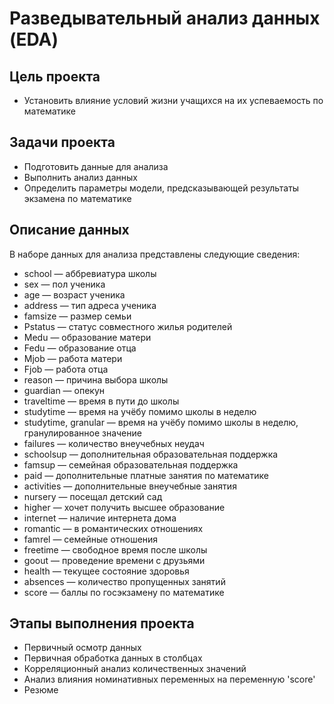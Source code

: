 # Разведывательный анализ данных (EDA)

## Цель проекта
* Установить влияние условий жизни учащихся на их успеваемость по математике

## Задачи проекта
* Подготовить данные для анализа
* Выполнить анализ данных
* Определить параметры модели, предсказывающей результаты экзамена по математике

## Описание данных
В наборе данных для анализа представлены следующие сведения:
* school — аббревиатура школы
* sex — пол ученика
* age — возраст ученика
* address — тип адреса ученика
* famsize — размер семьи
* Pstatus — статус совместного жилья родителей
* Medu — образование матери
* Fedu — образование отца
* Mjob — работа матери
* Fjob — работа отца
* reason — причина выбора школы
* guardian — опекун
* traveltime — время в пути до школы
* studytime — время на учёбу помимо школы в неделю
* studytime, granular — время на учёбу помимо школы в неделю, гранулированное значение
* failures — количество внеучебных неудач
* schoolsup — дополнительная образовательная поддержка
* famsup — семейная образовательная поддержка
* paid — дополнительные платные занятия по математике
* activities — дополнительные внеучебные занятия
* nursery — посещал детский сад
* higher — хочет получить высшее образование
* internet — наличие интернета дома
* romantic — в романтических отношениях
* famrel — семейные отношения
* freetime — свободное время после школы
* goout — проведение времени с друзьями
* health — текущее состояние здоровья
* absences — количество пропущенных занятий
* score — баллы по госэкзамену по математике

## Этапы выполнения проекта
* Первичный осмотр данных
* Первичная обработка данных в столбцах
* Корреляционный анализ количественных значений
* Анализ влияния номинативных переменных на переменную 'score'
* Резюме
